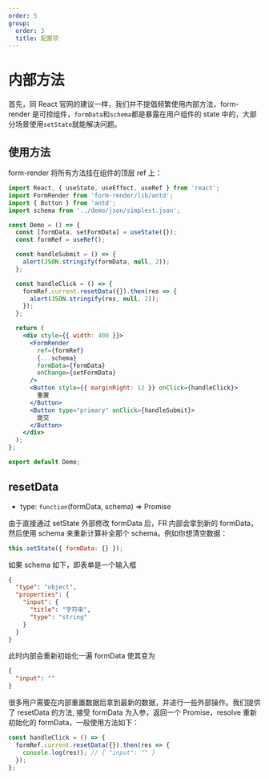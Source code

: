 ```yaml
---
order: 5
group:
  order: 3
  title: 配置项
---
```


# 内部方法

首先，同 React 官网的建议一样，我们并不提倡频繁使用内部方法，form-render 是可控组件，`formData`和`schema`都是暴露在用户组件的 state 中的，大部分场景使用`setState`就能解决问题。

## 使用方法

form-render 将所有方法挂在组件的顶层 ref 上：

```jsx
import React, { useState, useEffect, useRef } from 'react';
import FormRender from 'form-render/lib/antd';
import { Button } from 'antd';
import schema from '../demo/json/simplest.json';

const Demo = () => {
  const [formData, setFormData] = useState({});
  const formRef = useRef();

  const handleSubmit = () => {
    alert(JSON.stringify(formData, null, 2));
  };

  const handleClick = () => {
    formRef.current.resetData({}).then(res => {
      alert(JSON.stringify(res, null, 2));
    });
  };

  return (
    <div style={{ width: 400 }}>
      <FormRender
        ref={formRef}
        {...schema}
        formData={formData}
        onChange={setFormData}
      />
      <Button style={{ marginRight: 12 }} onClick={handleClick}>
        重置
      </Button>
      <Button type="primary" onClick={handleSubmit}>
        提交
      </Button>
    </div>
  );
};

export default Demo;
```

## resetData

- type: `function`(formData, schema) => Promise

由于直接通过 setState 外部修改 formData 后，FR 内部会拿到新的 formData，然后使用 schema 来重新计算补全那个 schema。例如你想清空数据：

```js
this.setState({ formData: {} });
```

如果 schema 如下，即表单是一个输入框

```json
{
  "type": "object",
  "properties": {
    "input": {
      "title": "字符串",
      "type": "string"
    }
  }
}
```

此时内部会重新初始化一遍 formData 使其变为

```json
{
  "input": ""
}
```

很多用户需要在内部重置数据后拿到最新的数据，并进行一些外部操作。我们提供了 resetData 的方法, 接受 formData 为入参，返回一个 Promise，resolve 重新初始化的 formData，一般使用方法如下：

```js
const handleClick = () => {
  formRef.current.resetData({}).then(res => {
    console.log(res)); // { "input": "" }
  });
};
```
